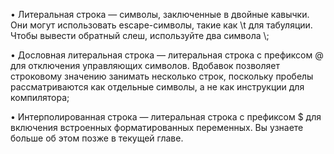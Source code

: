 • Литеральная строка — символы, заключенные в двойные кавычки. Они могут использовать escape-символы, такие как \t для табуляции. Чтобы вывести обратный слеш, используйте два символа \\;

• Дословная литеральная строка — литеральная строка с префиксом @ для отключения управляющих символов. Вдобавок позволяет строковому значению занимать несколько строк, поскольку пробелы рассматриваются как отдельные символы, а не как инструкции для компилятора;

• Интерполированная строка — литеральная строка с префиксом $ для включения встроенных форматированных переменных. Вы узнаете больше об этом позже в текущей главе.